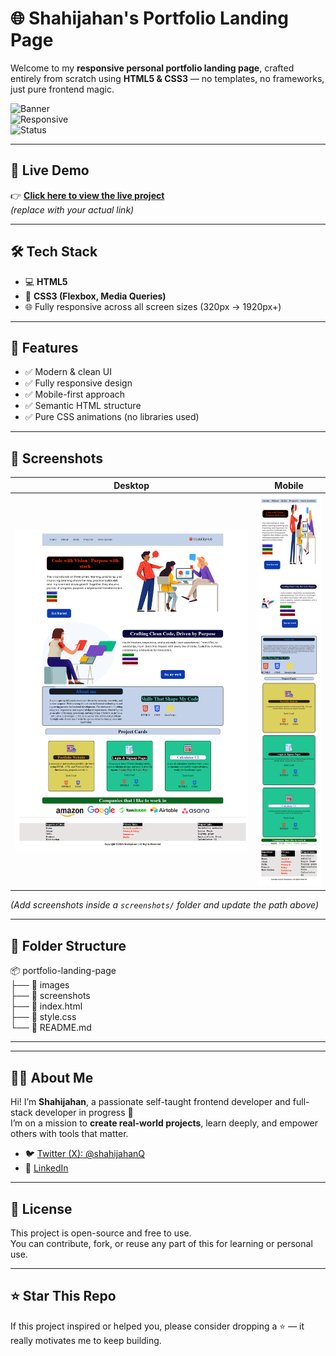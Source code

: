 # 🌐 Shahijahan's Portfolio Landing Page

Welcome to my **responsive personal portfolio landing page**, crafted entirely from scratch using **HTML5 & CSS3** — no templates, no frameworks, just pure frontend magic.

![Banner](https://img.shields.io/badge/Built%20With-HTML%20%7C%20CSS-blueviolet?style=for-the-badge)  
![Responsive](https://img.shields.io/badge/Responsive-Yes-success?style=for-the-badge)  
![Status](https://img.shields.io/badge/Live-Available-brightgreen?style=for-the-badge)

---

## 🚀 Live Demo

👉 **[Click here to view the live project](https://your-username.github.io/your-repo-name/)**  
*(replace with your actual link)*

---

## 🛠️ Tech Stack

- 💻 **HTML5**
- 🎨 **CSS3 (Flexbox, Media Queries)**
- 🌐 Fully responsive across all screen sizes (320px → 1920px+)

---

## 🎯 Features

- ✅ Modern & clean UI
- ✅ Fully responsive design
- ✅ Mobile-first approach
- ✅ Semantic HTML structure
- ✅ Pure CSS animations (no libraries used)

---

## 📸 Screenshots

| Desktop | Mobile |
|--------|--------|
| ![desktop](Desktop.png) | ![mobile](mobile-size.png) |

*(Add screenshots inside a `screenshots/` folder and update the path above)*

---

## 📁 Folder Structure<br>
📦 portfolio-landing-page<br>
├── 📁 images<br>
├── 📁 screenshots<br>
├── 📄 index.html<br>
├── 📄 style.css<br>
└── 📄 README.md<br>
<hr>

---

## 👨‍💻 About Me

Hi! I’m **Shahijahan**, a passionate self-taught frontend developer and full-stack developer in progress 🚀  
I’m on a mission to **create real-world projects**, learn deeply, and empower others with tools that matter.

- 🐦 [Twitter (X): @shahijahanQ](https://x.com/shahijahanQ)  
- 💼 [LinkedIn](https://linkedin.com/in/shahijahan-pedhar)

---

## 📝 License

This project is open-source and free to use.  
You can contribute, fork, or reuse any part of this for learning or personal use.

---

## ⭐ Star This Repo

If this project inspired or helped you, please consider dropping a ⭐ — it really motivates me to keep building.


